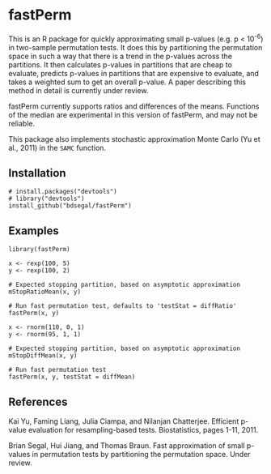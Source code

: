 # fastPerm

This is an R package for quickly approximating small p-values (e.g. p < 10<sup>-6</sup>) in two-sample permutation tests. It does this by partitioning the permutation space in such a way that there is a trend in the p-values across the partitions. It then calculates p-values in partitions that are cheap to evaluate, predicts p-values in partitions that are expensive to evaluate, and takes a weighted sum to get an overall p-value. A paper describing this method in detail is currently under review.

fastPerm currently supports ratios and differences of the means. Functions of the median are experimental in this version of fastPerm, and may not be reliable.

This package also implements stochastic approximation Monte Carlo (Yu et al., 2011) in the `SAMC` function.

## Installation

```{r}
# install.packages("devtools")
# library("devtools")
install_github("bdsegal/fastPerm")
```

## Examples

```{r}
library(fastPerm)

x <- rexp(100, 5)
y <- rexp(100, 2)

# Expected stopping partition, based on asymptotic approximation
mStopRatioMean(x, y)

# Run fast permutation test, defaults to 'testStat = diffRatio'
fastPerm(x, y)

x <- rnorm(110, 0, 1)
y <- rnorm(95, 1, 1)

# Expected stopping partition, based on asymptotic approximation
mStopDiffMean(x, y)

# Run fast permutation test
fastPerm(x, y, testStat = diffMean)
```

## References

Kai Yu, Faming Liang, Julia Ciampa, and Nilanjan Chatterjee. Efficient p-value evaluation for resampling-based tests. Biostatistics, pages 1-11, 2011.

Brian Segal, Hui Jiang, and Thomas Braun. Fast approximation of small p-values in permutation tests by partitioning the permutation space. Under review.

